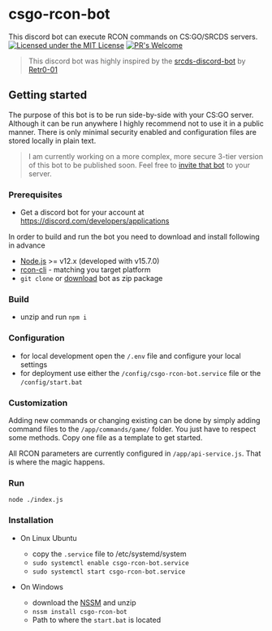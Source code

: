 # csgo-rcon-bot
This discord bot can execute RCON commands on CS:GO/SRCDS servers.
[![Licensed under the MIT License](https://img.shields.io/badge/License-MIT-blue.svg)](https://github.com/dichternebel/csgo-rcon-bot/blob/main/LICENSE.md)
[![PR's Welcome](https://img.shields.io/badge/PRs%20-welcome-brightgreen.svg)](http://makeapullrequest.com)

> This discord bot was highly inspired by the [srcds-discord-bot](https://github.com/Retr0-01/srcds-discord-bot) by [Retr0-01](https://github.com/Retr0-01)

## Getting started

The purpose of this bot is to be run side-by-side with your CS:GO server. Although it can be run anywhere I highly recommend not to use it in a public manner. There is only minimal security enabled and configuration files are stored locally in plain text.

> I am currently working on a more complex, more secure 3-tier version of this bot to be published soon. Feel free to [invite that bot](https://discord.com/oauth2/authorize?client_id=797866820996169779&permissions=10304&scope=bot) to your server. 

### Prerequisites

* Get a discord bot for your account at https://discord.com/developers/applications

In order to build and run the bot you need to download and install following in advance

* [Node.js](https://nodejs.dev/) >= v12.x (developed with v15.7.0)
* [rcon-cli](https://github.com/itzg/rcon-cli) - matching you target platform
* `git clone` or [download](https://github.com/dichternebel/csgo-rcon-bot/archive/main.zip) bot as zip package

### Build

* unzip and run `npm i`

### Configuration

* for local development open the `/.env` file and configure your local settings
* for deployment use either the `/config/csgo-rcon-bot.service` file or the `/config/start.bat`

### Customization

Adding new commands or changing existing can be done by simply adding command files to the `/app/commands/game/` folder. You just have to respect some methods. Copy one file as a template to get started.

All RCON parameters are currently configured in `/app/api-service.js`. That is where the magic happens.

### Run

`node ./index.js`

### Installation

* On Linux Ubuntu
    * copy the `.service` file to /etc/systemd/system 
    * `sudo systemctl enable csgo-rcon-bot.service`
    * `sudo systemctl start csgo-rcon-bot.service`

* On Windows
    * download the [NSSM](https://nssm.cc/download) and unzip
    * `nssm install csgo-rcon-bot`
    * Path to where the `start.bat` is located
